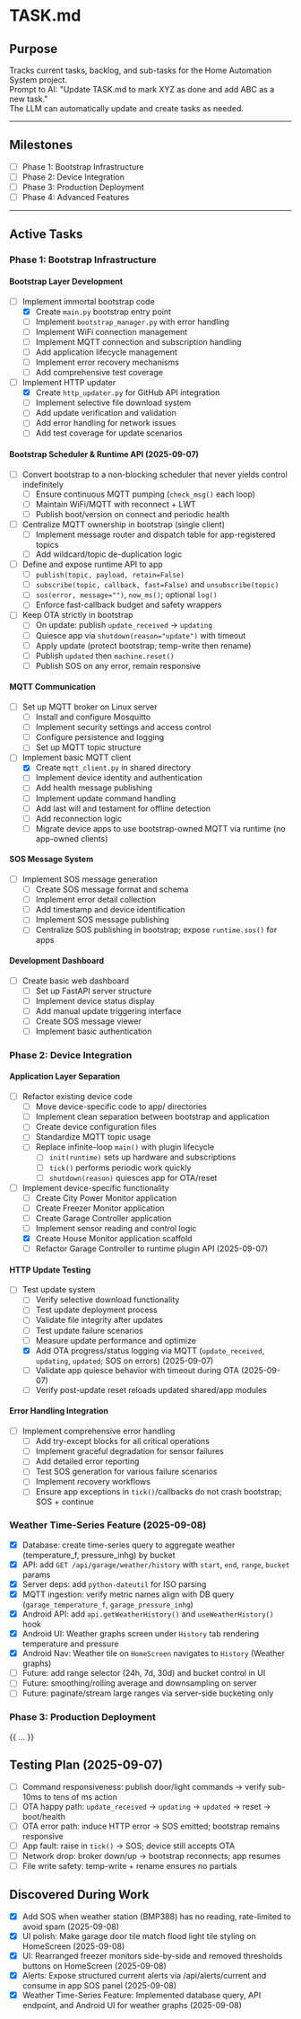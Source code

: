# TASK.md

## Purpose

Tracks current tasks, backlog, and sub-tasks for the Home Automation System project.  
Prompt to AI: "Update TASK.md to mark XYZ as done and add ABC as a new task."  
The LLM can automatically update and create tasks as needed.

---

## Milestones

- [ ] Phase 1: Bootstrap Infrastructure
- [ ] Phase 2: Device Integration
- [ ] Phase 3: Production Deployment
- [ ] Phase 4: Advanced Features

---

## Active Tasks

### Phase 1: Bootstrap Infrastructure

#### Bootstrap Layer Development
- [ ] Implement immortal bootstrap code
  - [x] Create `main.py` bootstrap entry point
  - [ ] Implement `bootstrap_manager.py` with error handling
  - [ ] Implement WiFi connection management
  - [ ] Implement MQTT connection and subscription handling
  - [ ] Add application lifecycle management
  - [ ] Implement error recovery mechanisms
  - [ ] Add comprehensive test coverage

- [ ] Implement HTTP updater
  - [x] Create `http_updater.py` for GitHub API integration
  - [ ] Implement selective file download system
  - [ ] Add update verification and validation
  - [ ] Add error handling for network issues
  - [ ] Add test coverage for update scenarios

#### Bootstrap Scheduler & Runtime API (2025-09-07)
- [ ] Convert bootstrap to a non-blocking scheduler that never yields control indefinitely
  - [ ] Ensure continuous MQTT pumping (`check_msg()` each loop)
  - [ ] Maintain WiFi/MQTT with reconnect + LWT
  - [ ] Publish boot/version on connect and periodic health
- [ ] Centralize MQTT ownership in bootstrap (single client)
  - [ ] Implement message router and dispatch table for app-registered topics
  - [ ] Add wildcard/topic de-duplication logic
- [ ] Define and expose runtime API to app
  - [ ] `publish(topic, payload, retain=False)`
  - [ ] `subscribe(topic, callback, fast=False)` and `unsubscribe(topic)`
  - [ ] `sos(error, message="")`, `now_ms()`; optional `log()`
  - [ ] Enforce fast-callback budget and safety wrappers
- [ ] Keep OTA strictly in bootstrap
  - [ ] On update: publish `update_received` → `updating`
  - [ ] Quiesce app via `shutdown(reason="update")` with timeout
  - [ ] Apply update (protect bootstrap; temp-write then rename)
  - [ ] Publish `updated` then `machine.reset()`
  - [ ] Publish SOS on any error, remain responsive

#### MQTT Communication
- [ ] Set up MQTT broker on Linux server
  - [ ] Install and configure Mosquitto
  - [ ] Implement security settings and access control
  - [ ] Configure persistence and logging
  - [ ] Set up MQTT topic structure

- [ ] Implement basic MQTT client
  - [x] Create `mqtt_client.py` in shared directory
  - [ ] Implement device identity and authentication
  - [ ] Add health message publishing
  - [ ] Implement update command handling
  - [ ] Add last will and testament for offline detection
  - [ ] Add reconnection logic
  - [ ] Migrate device apps to use bootstrap-owned MQTT via runtime (no app-owned clients)

#### SOS Message System
- [ ] Implement SOS message generation
  - [ ] Create SOS message format and schema
  - [ ] Implement error detail collection
  - [ ] Add timestamp and device identification
  - [ ] Implement SOS message publishing
  - [ ] Centralize SOS publishing in bootstrap; expose `runtime.sos()` for apps

#### Development Dashboard
- [ ] Create basic web dashboard
  - [ ] Set up FastAPI server structure
  - [ ] Implement device status display
  - [ ] Add manual update triggering interface
  - [ ] Create SOS message viewer
  - [ ] Implement basic authentication

### Phase 2: Device Integration

#### Application Layer Separation
- [ ] Refactor existing device code
  - [ ] Move device-specific code to app/ directories
  - [ ] Implement clean separation between bootstrap and application
  - [ ] Create device configuration files
  - [ ] Standardize MQTT topic usage
  - [ ] Replace infinite-loop `main()` with plugin lifecycle
    - [ ] `init(runtime)` sets up hardware and subscriptions
    - [ ] `tick()` performs periodic work quickly
    - [ ] `shutdown(reason)` quiesces app for OTA/reset

- [ ] Implement device-specific functionality
  - [ ] Create City Power Monitor application
  - [ ] Create Freezer Monitor application
  - [ ] Create Garage Controller application
  - [ ] Implement sensor reading and control logic
  - [x] Create House Monitor application scaffold
  - [ ] Refactor Garage Controller to runtime plugin API (2025-09-07)

#### HTTP Update Testing
- [ ] Test update system
  - [ ] Verify selective download functionality
  - [ ] Test update deployment process
  - [ ] Validate file integrity after updates
  - [ ] Test update failure scenarios
  - [ ] Measure update performance and optimize
  - [x] Add OTA progress/status logging via MQTT (`update_received`, `updating`, `updated`; SOS on errors) (2025-09-07)
  - [ ] Validate app quiesce behavior with timeout during OTA (2025-09-07)
  - [ ] Verify post-update reset reloads updated shared/app modules

#### Error Handling Integration
- [ ] Implement comprehensive error handling
  - [ ] Add try-except blocks for all critical operations
  - [ ] Implement graceful degradation for sensor failures
  - [ ] Add detailed error reporting
  - [ ] Test SOS generation for various failure scenarios
  - [ ] Implement recovery workflows
  - [ ] Ensure app exceptions in `tick()`/callbacks do not crash bootstrap; SOS + continue

### Weather Time-Series Feature (2025-09-08)
- [x] Database: create time-series query to aggregate weather (temperature_f, pressure_inhg) by bucket
- [x] API: add `GET /api/garage/weather/history` with `start`, `end`, `range`, `bucket` params
- [x] Server deps: add `python-dateutil` for ISO parsing
- [x] MQTT ingestion: verify metric names align with DB query (`garage_temperature_f`, `garage_pressure_inhg`)
- [x] Android API: add `api.getWeatherHistory()` and `useWeatherHistory()` hook
- [x] Android UI: Weather graphs screen under `History` tab rendering temperature and pressure
- [x] Android Nav: Weather tile on `HomeScreen` navigates to `History` (Weather graphs)
- [ ] Future: add range selector (24h, 7d, 30d) and bucket control in UI
- [ ] Future: smoothing/rolling average and downsampling on server
- [ ] Future: paginate/stream large ranges via server-side bucketing only

### Phase 3: Production Deployment
{{ ... }}

## Testing Plan (2025-09-07)
- [ ] Command responsiveness: publish door/light commands → verify sub-10ms to tens of ms action
- [ ] OTA happy path: `update_received` → `updating` → `updated` → reset → boot/health
- [ ] OTA error path: induce HTTP error → SOS emitted; bootstrap remains responsive
- [ ] App fault: raise in `tick()` → SOS; device still accepts OTA
- [ ] Network drop: broker down/up → bootstrap reconnects; app resumes
- [ ] File write safety: temp-write + rename ensures no partials

## Discovered During Work

- [x] Add SOS when weather station (BMP388) has no reading, rate-limited to avoid spam (2025-09-08)
- [x] UI polish: Make garage door tile match flood light tile styling on HomeScreen (2025-09-08)
- [x] UI: Rearranged freezer monitors side-by-side and removed thresholds buttons on HomeScreen (2025-09-08)
- [x] Alerts: Expose structured current alerts via /api/alerts/current and consume in app SOS panel (2025-09-08)
- [x] Weather Time-Series Feature: Implemented database query, API endpoint, and Android UI for weather graphs (2025-09-08)
